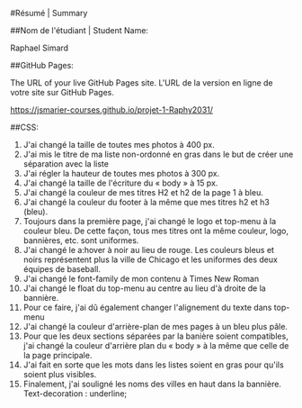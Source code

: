 #Résumé | Summary

##Nom de l'étudiant | Student Name:

Raphael Simard

##GitHub Pages:

The URL of your live GitHub Pages site. L'URL de la version en ligne de votre site sur GitHub Pages.

https://jsmarier-courses.github.io/projet-1-Raphy2031/

##CSS:

1. J'ai changé la taille de toutes mes photos à 400 px.
2. J'ai mis le titre de ma liste non-ordonné en gras dans le but de créer une séparation avec la liste
3. J'ai régler la hauteur de toutes mes photos à 300 px.
4. J'ai changé la taille de l'écriture du « body » à 15 px.
5. J'ai changé la couleur de mes titres H2 et h2 de la page 1 à bleu.
6. J'ai changé la couleur du footer à la même que mes titres h2 et h3 (bleu).
7. Toujours dans la première page, j'ai changé le logo et top-menu à la couleur bleu. De cette façon, tous mes titres ont la même couleur, logo, bannières, etc. sont uniformes.
8. J'ai changé le a:hover à noir au lieu de rouge. Les couleurs bleus et noirs représentent plus la ville de Chicago et les uniformes des deux équipes de baseball.
9. J'ai changé le font-family de mon contenu à Times New Roman
10. J'ai changé le float du top-menu au centre au lieu d'à droite de la bannière.
11. Pour ce faire, j'ai dû également changer l'alignement du texte dans top-menu
12. J'ai changé la couleur d'arrière-plan de mes pages à un bleu plus pâle.
13. Pour que les deux sections séparées par la banière soient compatibles, j'ai changé la couleur d'arrière plan du « body » à la même que celle de la page principale.
14. J'ai fait en sorte que les mots dans les listes soient en gras pour qu'ils soient plus visibles.
15. Finalement, j'ai souligné les noms des villes en haut dans la bannière. Text-decoration : underline;
